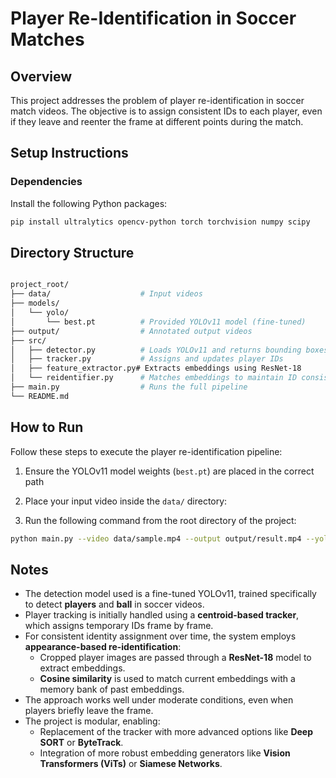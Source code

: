# Player Re-Identification in Soccer Matches

## Overview
This project addresses the problem of player re-identification in soccer match videos. The objective is to assign consistent IDs to each player, even if they leave and reenter the frame at different points during the match.

## Setup Instructions

### Dependencies
Install the following Python packages:
```bash
pip install ultralytics opencv-python torch torchvision numpy scipy
```
## Directory Structure
```bash

project_root/
├── data/                    # Input videos
├── models/
│   └── yolo/
│       └── best.pt          # Provided YOLOv11 model (fine-tuned)
├── output/                  # Annotated output videos
├── src/
│   ├── detector.py          # Loads YOLOv11 and returns bounding boxes
│   ├── tracker.py           # Assigns and updates player IDs
│   ├── feature_extractor.py# Extracts embeddings using ResNet-18
│   └── reidentifier.py      # Matches embeddings to maintain ID consistency
├── main.py                  # Runs the full pipeline
└── README.md
```


## How to Run

Follow these steps to execute the player re-identification pipeline:

1. Ensure the YOLOv11 model weights (`best.pt`) are placed in the correct path

2. Place your input video inside the `data/` directory:

3. Run the following command from the root directory of the project:
```bash
python main.py --video data/sample.mp4 --output output/result.mp4 --yolo-weights models/yolo/best.pt

```
## Notes

- The detection model used is a fine-tuned YOLOv11, trained specifically to detect **players** and **ball** in soccer videos.
- Player tracking is initially handled using a **centroid-based tracker**, which assigns temporary IDs frame by frame.
- For consistent identity assignment over time, the system employs **appearance-based re-identification**:
  - Cropped player images are passed through a **ResNet-18** model to extract embeddings.
  - **Cosine similarity** is used to match current embeddings with a memory bank of past embeddings.
- The approach works well under moderate conditions, even when players briefly leave the frame.
- The project is modular, enabling:
  - Replacement of the tracker with more advanced options like **Deep SORT** or **ByteTrack**.
  - Integration of more robust embedding generators like **Vision Transformers (ViTs)** or **Siamese Networks**.

